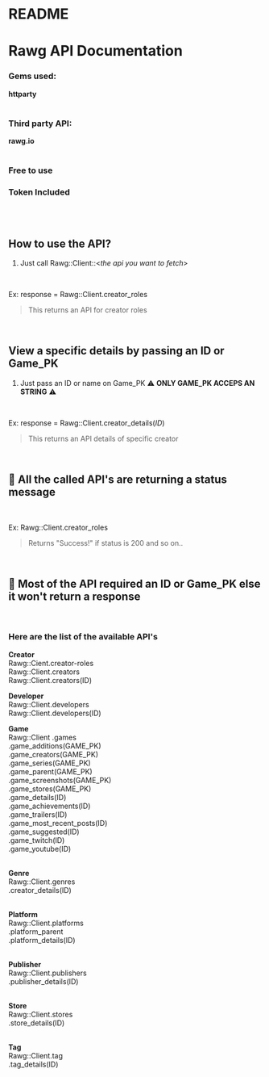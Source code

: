 # README

# Rawg API Documentation


### Gems used:
 **httparty**
<br>
<br>

### Third party API:
**rawg.io**
<br>
<br>

### **Free to use**
### **Token Included**
<br>
<br>

## **How to use the API?**
1. Just call Rawg::Client::<*the api you want to fetch*>
<br>

Ex: response = Rawg::Client.creator_roles
<br>

> This returns an API for creator roles
<br>


## **View a specific details by passing an ID or Game_PK**
1. Just pass an ID or name on Game_PK 
⚠️ **ONLY GAME_PK ACCEPS AN STRING** ⚠️
<br>

Ex: response = Rawg::Client.creator_details(*ID*)
<br>

> This returns an API details of specific creator
<br>


## 📌 **All the called API's are returning a status message**
<br>

Ex: Rawg::Client.creator_roles
<br>

> Returns "Success!" if status is 200 and so on..
<br>


## 📌 **Most of the API required an ID or Game_PK else it won't return a response**
<br>

### Here are the list of the available API's
**Creator** 
<br>
Rawg::Cient.creator-roles
<br>
Rawg::Client.creators
<br>
Rawg::Client.creators(ID)
<br>


**Developer**
<br>
Rawg::Client.developers
<br>
Rawg::Client.developers(ID)
<br>


**Game**
<br>
Rawg::Client
.games<br>
.game_additions(GAME_PK)<br>
.game_creators(GAME_PK)<br>
.game_series(GAME_PK)<br>
.game_parent(GAME_PK)<br>
.game_screenshots(GAME_PK)<br>
.game_stores(GAME_PK)<br>
.game_details(ID)<br>
.game_achievements(ID)<br>
.game_trailers(ID)<br>
.game_most_recent_posts(ID)<br>
.game_suggested(ID)<br>
.game_twitch(ID)<br>
.game_youtube(ID)<br>
<br>

**Genre**<br>
Rawg::Client.genres<br>
.creator_details(ID)<br>
<br>

**Platform**<br>
Rawg::Client.platforms<br>
.platform_parent<br>
.platform_details(ID)<br>
<br>

**Publisher**<br>
Rawg::Client.publishers<br>
.publisher_details(ID)<br>
<br>

**Store**<br>
Rawg::Client.stores<br>
.store_details(ID)<br>
<br>

**Tag**<br>
Rawg::Client.tag<br>
.tag_details(ID)<br>